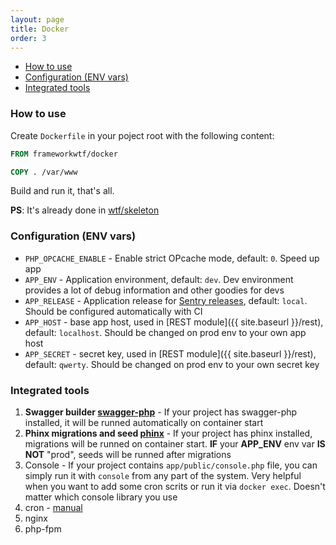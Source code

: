 ```yaml
---
layout: page
title: Docker
order: 3
---
```


<!-- vim-markdown-toc GFM -->

- [How to use](#how-to-use)
- [Configuration (ENV vars)](#configuration-env-vars)
- [Integrated tools](#integrated-tools)

<!-- vim-markdown-toc -->

### How to use

Create `Dockerfile` in your poject root with the following content:

```Dockerfile
FROM frameworkwtf/docker

COPY . /var/www
```

Build and run it, that's all.

**PS**: It's already done in [wtf/skeleton](https://github.com/frameworkwtf/skeleton)

### Configuration (ENV vars)

* `PHP_OPCACHE_ENABLE` - Enable strict OPcache mode, default: `0`. Speed up app
* `APP_ENV` - Application environment, default: `dev`. Dev environment provides a lot of debug information and other goodies for devs
* `APP_RELEASE` - Application release for [Sentry releases](https://docs.sentry.io/learn/releases/), default: `local`. Should be configured automatically with CI
* `APP_HOST` - base app host, used in [REST module]({{ site.baseurl }}/rest), default: `localhost`. Should be changed on prod env to your own app host
* `APP_SECRET` - secret key, used in [REST module]({{ site.baseurl }}/rest), default: `qwerty`. Should be changed on prod env to your own secret key

### Integrated tools

1. **Swagger builder [swagger-php](https://github.com/zircote/swagger-php)** - If your project has swagger-php installed, it will be runned automatically on container start
2. **Phinx migrations and seed [phinx](http://phinx.org)** - If your project has phinx installed, migrations will be runned on container start. **IF** your **APP_ENV** env var **IS NOT** "prod", seeds will be runned after migrations
3. Console - If your project contains `app/public/console.php` file, you can simply run it with `console` from any part of the system. Very helpful when you want to add some cron scrits or run it via `docker exec`. Doesn't matter which console library you use
4. cron - [manual](https://wiki.alpinelinux.org/wiki/Alpine_Linux:FAQ#My_cron_jobs_don.27t_run.3F)
5. nginx
6. php-fpm
